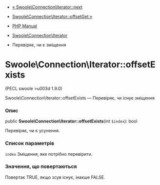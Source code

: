 - [«
Swoole\Connection\Iterator::next](swoole-connection-iterator.next.md)
- [Swoole\Connection\Iterator::offsetGet
»](swoole-connection-iterator.offsetget.md)

- [PHP Manual](index.md)
- [Swoole\Connection\Iterator](class.swoole-connection-iterator.md)
- Перевіряє, чи є зміщення

# Swoole\Connection\Iterator::offsetExists

(PECL swoole \>u003d 1.9.0)

Swoole\Connection\Iterator::offsetExists — Перевіряє, чи існує
зміщення

### Опис

public **Swoole\Connection\Iterator::offsetExists**(int `$index`): bool

Перевіряє, чи є усунення.

### Список параметрів

`index`
Зміщення, яке потрібно перевірити.

### Значення, що повертаються

Повертає TRUE, якщо зсув існує, інакше FALSE.

